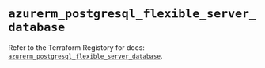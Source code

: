 # `azurerm_postgresql_flexible_server_database`

Refer to the Terraform Registory for docs: [`azurerm_postgresql_flexible_server_database`](https://registry.terraform.io/providers/hashicorp/azurerm/3.58.0/docs/resources/postgresql_flexible_server_database).
